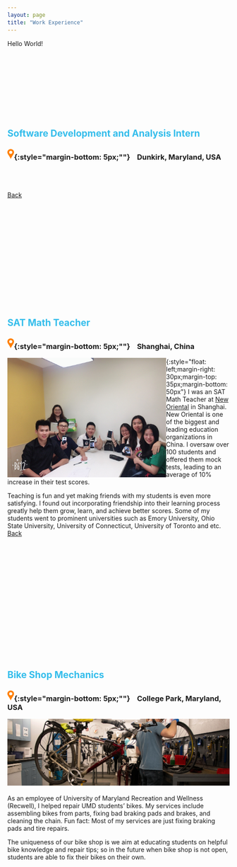 ```yaml
---
layout: page
title: "Work Experience"
---
```

Hello World!
<br/>
<br/>
<br/>
<br/>
<br/>
<br/>
<br/>
<br/><br/>
<br/>
<a name="AREA"></a>
## <span style="color:#34bdeb"> Software Development and Analysis Intern </span>
### <img src="/images/location-pin2.png" width="15">{:style="margin-bottom: 5px;""} &nbsp;&nbsp; Dunkirk, Maryland, USA
<br/><br/>
<br/>
<a href="/index.html#Back2AREA">Back</a>
<br/>
<br/>
<br/>
<br/>
<br/><br/>
<br/>
<br/>
<br/>
<br/>
<br/>
<br/>
<br/><br/>
<br/>
<a name="SAT"></a>
## <span style="color:#34bdeb"> SAT Math Teacher </span>
### <img src="/images/location-pin2.png" width="15">{:style="margin-bottom: 5px;""} &nbsp;&nbsp; Shanghai, China

<img align="Left" width="360" img src="/images/IMG_1433.JPG" >{:style="float: left;margin-right: 30px;margin-top: 35px;margin-bottom: 50px"}
I was an SAT Math Teacher at [New Oriental](https://en.wikipedia.org/wiki/New_Oriental) in Shanghai. New Oriental is one of the biggest and leading education organizations in China. I oversaw over 100 students and offered them mock tests, leading to an average of 10% increase in their test scores.

Teaching is fun and yet making friends with my students is even more satisfying. I found out incorporating friendship into their learning process greatly help them grow, learn, and achieve better scores. Some of my students went to prominent universities such as Emory University, Ohio State University, University of Connecticut, University of Toronto and etc.
<a href="/index.html#Back2SAT">Back</a>

<br/><br/>
<br/>
<br/>
<br/><br/><br/>
<br/>
<br/>
<br/>
<br/>
<br/>
<br/>
<br/>
<br/>
## <span style="color:#34bdeb"> Bike Shop Mechanics</span>
### <img src="/images/location-pin2.png" width="15">{:style="margin-bottom: 5px;""} &nbsp;&nbsp; College Park, Maryland, USA

<img src="assets/images/bikeshop.jpg">
<br/><br/>
As an employee of University of Maryland Recreation and Wellness (Recwell), I helped repair UMD students’ bikes. My services include assembling bikes from parts, fixing bad braking pads and brakes, and cleaning the chain. Fun fact: Most of my services are just fixing braking pads and tire repairs.

The uniqueness of our bike shop is we aim at educating students on helpful bike knowledge and repair tips; so in the future when bike shop is not open, students are able to fix their bikes on their own.
